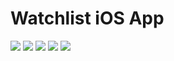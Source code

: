 # Watchlist iOS App
 
![](Images/1.png)
![](Images/2.png) 
![](Images/3.png)
![](Images/4.png)
![](Images/5.png)
